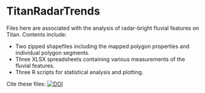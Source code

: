 # TitanRadarTrends

Files here are associated with the analysis of radar-bright fluvial features on Titan. Contents include:
- Two zipped shapefiles including the mapped polygon properties and individual polygon segments.
- Three XLSX spreadsheets containing various measurements of the fluvial features.
- Three R scripts for statistical analysis and plotting.

Cite these files: <a href="https://doi.org/10.5281/zenodo.14934638"><img src="https://zenodo.org/badge/939173756.svg" alt="DOI"></a>
